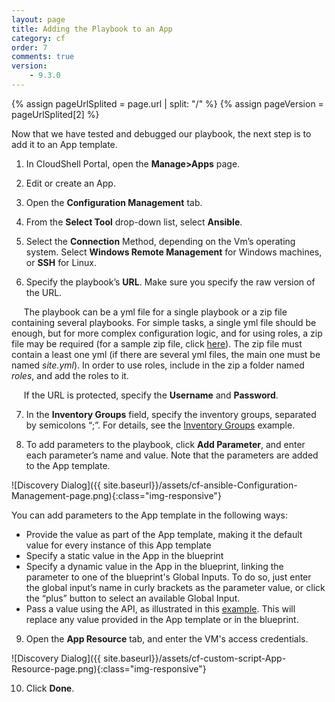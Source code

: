 ```yaml
---
layout: page
title: Adding the Playbook to an App
category: cf
order: 7
comments: true
version:
    - 9.3.0
---
```


{% assign pageUrlSplited = page.url | split: "/" %}
{% assign pageVersion = pageUrlSplited[2] %}

Now that we have tested and debugged our playbook, the next step is to add it to an App template.

1)	In CloudShell Portal, open the **Manage>Apps** page.

2)	Edit or create an App.

3)	Open the **Configuration Management** tab.

4)	From the **Select Tool** drop-down list, select **Ansible**.

5)	Select the **Connection** Method, depending on the Vm’s operating system. Select **Windows Remote Management** for Windows machines, or **SSH** for Linux.

6)	Specify the playbook’s **URL**. Make sure you specify the raw version of the URL.

&nbsp;&nbsp;&nbsp;&nbsp;&nbsp;The playbook can be a yml file for a single playbook or a zip file containing several playbooks. For simple tasks, a single yml file should be enough, but for more complex configuration logic, and for using roles, a zip file may be required (for a sample zip file, click [here](https://github.com/QualiSystems/app-starter-pack/blob/dev/Playbooks/wordpress-rhel7.zip?raw=true)). The zip file must contain a least one yml (if there are several yml files, the main one must be named *site.yml*). In order to use roles, include in the zip a folder named *roles*, and add the roles to it.

&nbsp;&nbsp;&nbsp;&nbsp;&nbsp;If the URL is protected, specify the **Username** and **Password**.

7)	In the **Inventory Groups** field, specify the inventory groups, separated by semicolons “;”. For details, see the [Inventory Groups]({{site.baseurl}}/configmanagement/{{pageVersion}}/cf-ansible-examples.html#InventoryGroups) example.

8)	To add parameters to the playbook, click **Add Parameter**, and enter each parameter’s name and value. Note that the parameters are added to the App template.

![Discovery Dialog]({{ site.baseurl}}/assets/cf-ansible-Configuration-Management-page.png){:class="img-responsive"}

You can add parameters to the App template in the following ways:
*  Provide the value as part of the App template, making it the default value for every instance of this App template
*  Specify a static value in the App in the blueprint
*  Specify a dynamic value in the App in the blueprint, linking the parameter to one of the blueprint's Global Inputs. To do so, just enter the global input’s name in curly brackets as the parameter value, or click the “plus” button to select an available Global Input.
*  Pass a value using the API, as illustrated in this [example]({{site.baseurl}}/configmanagement/{{pageVersion}}/cf-ansible-examples.html#ConfigureApps). This will replace any value provided in the App template or in the blueprint.
 
9)	Open the **App Resource** tab, and enter the VM's access credentials.
   
![Discovery Dialog]({{ site.baseurl}}/assets/cf-custom-script-App-Resource-page.png){:class="img-responsive"}

10)	Click **Done**.
